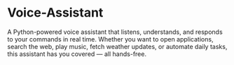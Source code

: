 # Voice-Assistant
A Python-powered voice assistant that listens, understands, and responds to your commands in real time. Whether you want to open applications, search the web, play music, fetch weather updates, or automate daily tasks, this assistant has you covered — all hands-free.
